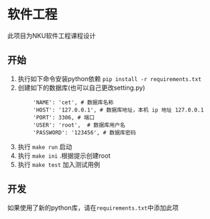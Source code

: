# 软件工程
此项目为NKU软件工程课程设计

## 开始
1. 执行如下命令安装python依赖
`pip install -r requirements.txt`
2. 创建如下的数据库(也可以自己更改setting.py)
```
        'NAME': 'cet', # 数据库名称
        'HOST': '127.0.0.1', # 数据库地址，本机 ip 地址 127.0.0.1 
        'PORT': 3306, # 端口 
        'USER': 'root',  # 数据库用户名
        'PASSWORD': '123456', # 数据库密码
```
3. 执行 `make run` 启动
4. 执行 `make ini` .根据提示创建root
5. 执行 `make test` 加入测试用例

## 开发
如果使用了新的python库，请在`requirements.txt`中添加此项